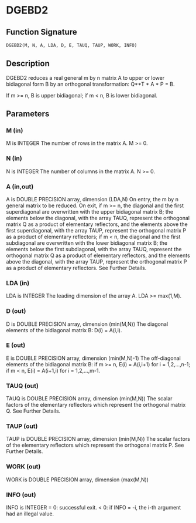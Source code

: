 # DGEBD2

## Function Signature

```fortran
DGEBD2(M, N, A, LDA, D, E, TAUQ, TAUP, WORK, INFO)
```

## Description


 DGEBD2 reduces a real general m by n matrix A to upper or lower
 bidiagonal form B by an orthogonal transformation: Q**T * A * P = B.

 If m >= n, B is upper bidiagonal; if m < n, B is lower bidiagonal.

## Parameters

### M (in)

M is INTEGER The number of rows in the matrix A. M >= 0.

### N (in)

N is INTEGER The number of columns in the matrix A. N >= 0.

### A (in,out)

A is DOUBLE PRECISION array, dimension (LDA,N) On entry, the m by n general matrix to be reduced. On exit, if m >= n, the diagonal and the first superdiagonal are overwritten with the upper bidiagonal matrix B; the elements below the diagonal, with the array TAUQ, represent the orthogonal matrix Q as a product of elementary reflectors, and the elements above the first superdiagonal, with the array TAUP, represent the orthogonal matrix P as a product of elementary reflectors; if m < n, the diagonal and the first subdiagonal are overwritten with the lower bidiagonal matrix B; the elements below the first subdiagonal, with the array TAUQ, represent the orthogonal matrix Q as a product of elementary reflectors, and the elements above the diagonal, with the array TAUP, represent the orthogonal matrix P as a product of elementary reflectors. See Further Details.

### LDA (in)

LDA is INTEGER The leading dimension of the array A. LDA >= max(1,M).

### D (out)

D is DOUBLE PRECISION array, dimension (min(M,N)) The diagonal elements of the bidiagonal matrix B: D(i) = A(i,i).

### E (out)

E is DOUBLE PRECISION array, dimension (min(M,N)-1) The off-diagonal elements of the bidiagonal matrix B: if m >= n, E(i) = A(i,i+1) for i = 1,2,...,n-1; if m < n, E(i) = A(i+1,i) for i = 1,2,...,m-1.

### TAUQ (out)

TAUQ is DOUBLE PRECISION array, dimension (min(M,N)) The scalar factors of the elementary reflectors which represent the orthogonal matrix Q. See Further Details.

### TAUP (out)

TAUP is DOUBLE PRECISION array, dimension (min(M,N)) The scalar factors of the elementary reflectors which represent the orthogonal matrix P. See Further Details.

### WORK (out)

WORK is DOUBLE PRECISION array, dimension (max(M,N))

### INFO (out)

INFO is INTEGER = 0: successful exit. < 0: if INFO = -i, the i-th argument had an illegal value.

